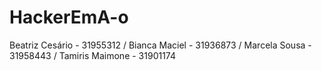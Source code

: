 # HackerEmA-o
Beatriz Cesário - 31955312 / Bianca Maciel - 31936873 / Marcela Sousa - 31958443 / Tamiris Maimone - 31901174    
